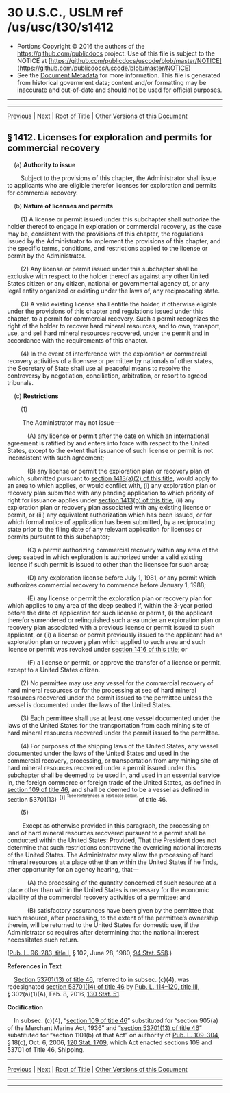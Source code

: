 ---
---

# 30 U.S.C., USLM ref /us/usc/t30/s1412

* Portions Copyright © 2016 the authors of the https://github.com/publicdocs project.
  Use of this file is subject to the NOTICE at [https://github.com/publicdocs/uscode/blob/master/NOTICE](https://github.com/publicdocs/uscode/blob/master/NOTICE)
* See the [Document Metadata](././../../../../..//README.md) for more information.
  This file is generated from historical government data; content and/or formatting may be inaccurate and out-of-date and should not be used for official purposes.

----------
----------

[Previous](./../../../../..//us/usc/t30/ch26/schI/m__us_usc_t30_s1411.md) | [Next](./../../../../..//us/usc/t30/ch26/schI/m__us_usc_t30_s1413.md) | [Root of Title](./../../../../../) | [Other Versions of this Document](https://publicdocs.github.io/go/links?ns=uslm&ref=%2Fus%2Fusc%2Ft30%2Fs1412)

## § 1412. Licenses for exploration and permits for commercial recovery

    (a) __Authority to issue__ 

        Subject to the provisions of this chapter, the Administrator shall issue to applicants who are eligible therefor licenses for exploration and permits for commercial recovery.

    (b) __Nature of licenses and permits__ 

        (1) A license or permit issued under this subchapter shall authorize the holder thereof to engage in exploration or commercial recovery, as the case may be, consistent with the provisions of this chapter, the regulations issued by the Administrator to implement the provisions of this chapter, and the specific terms, conditions, and restrictions applied to the license or permit by the Administrator.

        (2) Any license or permit issued under this subchapter shall be exclusive with respect to the holder thereof as against any other United States citizen or any citizen, national or governmental agency of, or any legal entity organized or existing under the laws of, any reciprocating state.

        (3) A valid existing license shall entitle the holder, if otherwise eligible under the provisions of this chapter and regulations issued under this chapter, to a permit for commercial recovery. Such a permit recognizes the right of the holder to recover hard mineral resources, and to own, transport, use, and sell hard mineral resources recovered, under the permit and in accordance with the requirements of this chapter.

        (4) In the event of interference with the exploration or commercial recovery activities of a licensee or permittee by nationals of other states, the Secretary of State shall use all peaceful means to resolve the controversy by negotiation, conciliation, arbitration, or resort to agreed tribunals.

    (c) __Restrictions__ 

        (1)

         The Administrator may not issue—

            (A) any license or permit after the date on which an international agreement is ratified by and enters into force with respect to the United States, except to the extent that issuance of such license or permit is not inconsistent with such agreement;

            (B) any license or permit the exploration plan or recovery plan of which, submitted pursuant to [section 1413(a)(2) of this title][/us/usc/t30/s1413/a/2], would apply to an area to which applies, or would conflict with, (i) any exploration plan or recovery plan submitted with any pending application to which priority of right for issuance applies under [section 1413(b) of this title][/us/usc/t30/s1413/b], (ii) any exploration plan or recovery plan associated with any existing license or permit, or (iii) any equivalent authorization which has been issued, or for which formal notice of application has been submitted, by a reciprocating state prior to the filing date of any relevant application for licenses or permits pursuant to this subchapter;

            (C) a permit authorizing commercial recovery within any area of the deep seabed in which exploration is authorized under a valid existing license if such permit is issued to other than the licensee for such area;

            (D) any exploration license before July 1, 1981, or any permit which authorizes commercial recovery to commence before January 1, 1988;

            (E) any license or permit the exploration plan or recovery plan for which applies to any area of the deep seabed if, within the 3-year period before the date of application for such license or permit, (i) the applicant therefor surrendered or relinquished such area under an exploration plan or recovery plan associated with a previous license or permit issued to such applicant, or (ii) a license or permit previously issued to the applicant had an exploration plan or recovery plan which applied to such area and such license or permit was revoked under [section 1416 of this title][/us/usc/t30/s1416]; or

            (F) a license or permit, or approve the transfer of a license or permit, except to a United States citizen.

        (2) No permittee may use any vessel for the commercial recovery of hard mineral resources or for the processing at sea of hard mineral resources recovered under the permit issued to the permittee unless the vessel is documented under the laws of the United States.

        (3) Each permittee shall use at least one vessel documented under the laws of the United States for the transportation from each mining site of hard mineral resources recovered under the permit issued to the permittee.

        (4) For purposes of the shipping laws of the United States, any vessel documented under the laws of the United States and used in the commercial recovery, processing, or transportation from any mining site of hard mineral resources recovered under a permit issued under this subchapter shall be deemed to be used in, and used in an essential service in, the foreign commerce or foreign trade of the United States, as defined in [section 109 of title 46][/us/usc/t46/s109], and shall be deemed to be a vessel as defined in section 53701(13)  <sup>\[1\]</sup>  <sup><sup> 1See References in Text note below. </sup></sup>  of title 46.

        (5)

         Except as otherwise provided in this paragraph, the processing on land of hard mineral resources recovered pursuant to a permit shall be conducted within the United States: Provided, That the President does not determine that such restrictions contravene the overriding national interests of the United States. The Administrator may allow the processing of hard mineral resources at a place other than within the United States if he finds, after opportunity for an agency hearing, that—

            (A) the processing of the quantity concerned of such resource at a place other than within the United States is necessary for the economic viability of the commercial recovery activities of a permittee; and

            (B) satisfactory assurances have been given by the permittee that such resource, after processing, to the extent of the permittee’s ownership therein, will be returned to the United States for domestic use, if the Administrator so requires after determining that the national interest necessitates such return.

([Pub. L. 96–283, title I][/us/pl/96/283/tI], § 102, June 28, 1980, [94 Stat. 558][/us/stat/94/558].)

 __References in Text__ 

    [Section 53701(13) of title 46][/us/usc/t46/s53701/13], referred to in subsec. (c)(4), was redesignated [section 53701(14) of title 46][/us/usc/t46/s53701/14] by [Pub. L. 114–120, title III][/us/pl/114/120/tIII], § 302(a)(1)(A), Feb. 8, 2016, [130 Stat. 51][/us/stat/130/51].

 __Codification__ 

    In subsec. (c)(4), “[section 109 of title 46][/us/usc/t46/s109]” substituted for “section 905(a) of the Merchant Marine Act, 1936” and “[section 53701(13) of title 46][/us/usc/t46/s53701/13]” substituted for “section 1101(b) of that Act” on authority of [Pub. L. 109–304][/us/pl/109/304], § 18(c), Oct. 6, 2006, [120 Stat. 1709][/us/stat/120/1709], which Act enacted sections 109 and 53701 of Title 46, Shipping.

----------

[Previous](./../../../../..//us/usc/t30/ch26/schI/m__us_usc_t30_s1411.md) | [Next](./../../../../..//us/usc/t30/ch26/schI/m__us_usc_t30_s1413.md) | [Root of Title](./../../../../../) | [Other Versions of this Document](https://publicdocs.github.io/go/links?ns=uslm&ref=%2Fus%2Fusc%2Ft30%2Fs1412)

----------
----------

[/us/usc/t30/s1413/a/2]: https://publicdocs.github.io/go/links?ns=uslm&ref=%2Fus%2Fusc%2Ft30%2Fs1413%2Fa%2F2
[/us/usc/t30/s1413/b]: https://publicdocs.github.io/go/links?ns=uslm&ref=%2Fus%2Fusc%2Ft30%2Fs1413%2Fb
[/us/usc/t30/s1416]: https://publicdocs.github.io/go/links?ns=uslm&ref=%2Fus%2Fusc%2Ft30%2Fs1416
[/us/usc/t46/s109]: https://publicdocs.github.io/go/links?ns=uslm&ref=%2Fus%2Fusc%2Ft46%2Fs109
[/us/pl/96/283/tI]: https://publicdocs.github.io/go/links?ns=uslm&ref=%2Fus%2Fpl%2F96%2F283%2FtI
[/us/stat/94/558]: https://publicdocs.github.io/go/links?ns=uslm&ref=%2Fus%2Fstat%2F94%2F558
[/us/usc/t46/s53701/13]: https://publicdocs.github.io/go/links?ns=uslm&ref=%2Fus%2Fusc%2Ft46%2Fs53701%2F13
[/us/usc/t46/s53701/14]: https://publicdocs.github.io/go/links?ns=uslm&ref=%2Fus%2Fusc%2Ft46%2Fs53701%2F14
[/us/pl/114/120/tIII]: https://publicdocs.github.io/go/links?ns=uslm&ref=%2Fus%2Fpl%2F114%2F120%2FtIII
[/us/stat/130/51]: https://publicdocs.github.io/go/links?ns=uslm&ref=%2Fus%2Fstat%2F130%2F51
[/us/usc/t46/s109]: https://publicdocs.github.io/go/links?ns=uslm&ref=%2Fus%2Fusc%2Ft46%2Fs109
[/us/usc/t46/s53701/13]: https://publicdocs.github.io/go/links?ns=uslm&ref=%2Fus%2Fusc%2Ft46%2Fs53701%2F13
[/us/pl/109/304]: https://publicdocs.github.io/go/links?ns=uslm&ref=%2Fus%2Fpl%2F109%2F304
[/us/stat/120/1709]: https://publicdocs.github.io/go/links?ns=uslm&ref=%2Fus%2Fstat%2F120%2F1709


